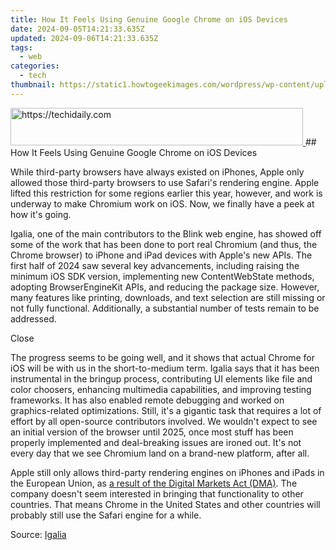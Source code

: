 ```yaml
---
title: How It Feels Using Genuine Google Chrome on iOS Devices
date: 2024-09-05T14:21:33.635Z
updated: 2024-09-06T14:21:33.635Z
tags:
  - web
categories:
  - tech
thumbnail: https://static1.howtogeekimages.com/wordpress/wp-content/uploads/2023/12/53213586619_ce8a78806c_o.jpg
---
```


<!-- affiliate ads begin -->
<a href="https://aligracehair.sjv.io/c/5597632/2115920/19272" target="_top" id="2115920">
  <img src="//a.impactradius-go.com/display-ad/19272-2115920" border="0" alt="https://techidaily.com" width="468" height="60"/>
</a>
<img height="0" width="0" src="https://aligracehair.sjv.io/i/5597632/2115920/19272" style="position:absolute;visibility:hidden;" border="0" />
<!-- affiliate ads end -->
## How It Feels Using Genuine Google Chrome on iOS Devices

While third-party browsers have always existed on iPhones, Apple only allowed those third-party browsers to use Safari's rendering engine. Apple lifted this restriction for some regions earlier this year, however, and work is underway to make Chromium work on iOS. Now, we finally have a peek at how it's going.

 Igalia, one of the main contributors to the Blink web engine, has showed off some of the work that has been done to port real Chromium (and thus, the Chrome browser) to iPhone and iPad devices with Apple's new APIs. The first half of 2024 saw several key advancements, including raising the minimum iOS SDK version, implementing new ContentWebState methods, adopting BrowserEngineKit APIs, and reducing the package size. However, many features like printing, downloads, and text selection are still missing or not fully functional. Additionally, a substantial number of tests remain to be addressed.

Close 

 The progress seems to be going well, and it shows that actual Chrome for iOS will be with us in the short-to-medium term. Igalia says that it has been instrumental in the bringup process, contributing UI elements like file and color choosers, enhancing multimedia capabilities, and improving testing frameworks. It has also enabled remote debugging and worked on graphics-related optimizations. Still, it's a gigantic task that requires a lot of effort by all open-source contributors involved. We wouldn't expect to see an initial version of the browser until 2025, once most stuff has been properly implemented and deal-breaking issues are ironed out. It's not every day that we see Chromium land on a brand-new platform, after all.

 Apple still only allows third-party rendering engines on iPhones and iPads in the European Union, as [a result of the Digital Markets Act (DMA)](https://extra-lessons.techidaily.com/the-final-cut-editors-toolkit-10-plugin-winners/). The company doesn't seem interested in bringing that functionality to other countries. That means Chrome in the United States and other countries will probably still use the Safari engine for a while.

 Source: [Igalia](https://blogs.igalia.com/gyuyoung/2024/08/08/chrome-ios-browser-on-blink/)

<ins class="adsbygoogle"
     style="display:block"
     data-ad-format="autorelaxed"
     data-ad-client="ca-pub-7571918770474297"
     data-ad-slot="1223367746"></ins>



<ins class="adsbygoogle"
     style="display:block"
     data-ad-client="ca-pub-7571918770474297"
     data-ad-slot="8358498916"
     data-ad-format="auto"
     data-full-width-responsive="true"></ins>


